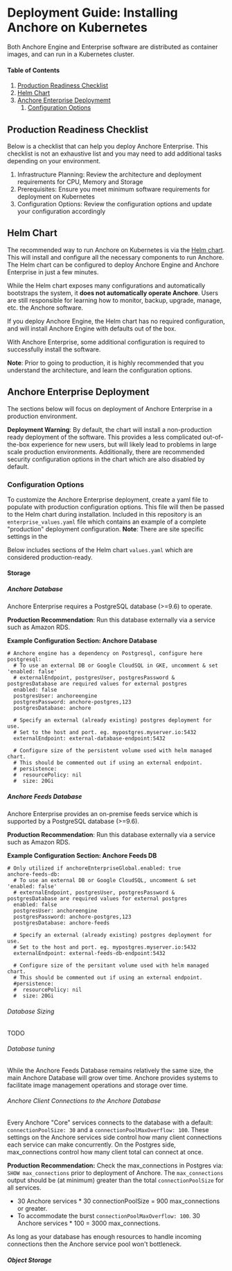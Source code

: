 # Deployment Guide: Installing Anchore on Kubernetes

Both Anchore Engine and Enterprise software are distributed as container images, and can run in a Kubernetes cluster. 

#### Table of Contents  
1. [Production Readiness Checklist](#Production-Readiness-Checklist)
2. [Helm Chart](#Helm-Chart)  
3. [Anchore Enterprise Deploymemt](#Anchore-Enterprise)
    1. [Configuration Options](#Configuration-Options)

## Production Readiness Checklist

Below is a checklist that can help you deploy Anchore Enterprise. This checklist is not an exhaustive list and you may need to add additional tasks depending on your environment.

1. Infrastructure Planning: Review the architecture and deployment requirements for CPU, Memory and Storage
2. Prerequisites: Ensure you meet minimum software requirements for deployment on Kubernetes
3. Configuration Options: Review the configuration options and update your configuration accordingly

## Helm Chart

The recommended way to run Anchore on Kubernetes is via the [Helm chart](). This will install and configure all the necessary components to run Anchore. The Helm chart can be configured to deploy Anchore Engine and Anchore Enterprise in just a few minutes. 

While the Helm chart exposes many configurations and automatically bootstraps the system, it **does not automatically operate Anchore**. Users are still responsible for learning how to monitor, backup, upgrade, manage, etc. the Anchore software. 

If you deploy Anchore Engine, the Helm chart has no required configuration, and will install Anchore Engine with defaults out of the box. 

With Anchore Enterprise, some additional configuration is required to successfully install the software. 

**Note**: Prior to going to production, it is highly recommended that you understand the architecture, and learn the configuration options. 

## Anchore Enterprise Deployment

The sections below will focus on deployment of Anchore Enterprise in a production environment. 

**Deployment Warning**: By default, the chart will install a non-production ready deployment of the software. This provides a less complicated out-of-the-box experience for new users, but will likely lead to problems in large scale production environments. Additionally, there are recommended security configuration options in the chart which are also disabled by default. 

### Configuration Options

To customize the Anchore Enterprise deployment, create a yaml file to populate with production configuration options. This file will then be passed to the Helm chart during installation. Included in this repository is an `enterprise_values.yaml` file which contains an example of a complete "production" deployment configuration. **Note**: There are site specific settings in the 

Below includes sections of the Helm chart `values.yaml` which are considered production-ready.

#### Storage

##### Anchore Database

Anchore Enterprise requires a PostgreSQL database (>=9.6) to operate. 

**Production Recommendation**: Run this database externally via a service such as Amazon RDS. 

**Example Configuration Section: Anchore Database**

```
# Anchore engine has a dependency on Postgresql, configure here
postgresql:
  # To use an external DB or Google CloudSQL in GKE, uncomment & set 'enabled: false'
  # externalEndpoint, postgresUser, postgresPassword & postgresDatabase are required values for external postgres
  enabled: false
  postgresUser: anchoreengine
  postgresPassword: anchore-postgres,123
  postgresDatabase: anchore

  # Specify an external (already existing) postgres deployment for use.
  # Set to the host and port. eg. mypostgres.myserver.io:5432
  externalEndpoint: external-database-endpoint:5432

  # Configure size of the persistent volume used with helm managed chart.
  # This should be commented out if using an external endpoint.
  # persistence:
  #  resourcePolicy: nil
  #  size: 20Gi
```

##### Anchore Feeds Database

Anchore Enterprise provides an on-premise feeds service which is supported by a PostgreSQL database (>=9.6). 

**Production Recommendation**: Run this database externally via a service such as Amazon RDS.

**Example Configuration Section: Anchore Feeds DB**

```
# Only utilized if anchoreEnterpriseGlobal.enabled: true
anchore-feeds-db:
  # To use an external DB or Google CloudSQL, uncomment & set 'enabled: false'
  # externalEndpoint, postgresUser, postgresPassword & postgresDatabase are required values for external postgres
  enabled: false
  postgresUser: anchoreengine
  postgresPassword: anchore-postgres,123
  postgresDatabase: anchore-feeds

  # Specify an external (already existing) postgres deployment for use.
  # Set to the host and port. eg. mypostgres.myserver.io:5432
  externalEndpoint: external-feeds-db-endpoint:5432

  # Configure size of the persitant volume used with helm managed chart.
  # This should be commented out if using an external endpoint.
  #persistence:
  #  resourcePolicy: nil
  #  size: 20Gi
```

###### Database Sizing

TODO

###### Database tuning

While the Anchore Feeds Database remains relatively the same size, the main Anchore Database will grow over time. Anchore provides systems to facilitate image management operations and storage over time. 

###### Anchore Client Connections to the Anchore Database

Every Anchore "Core" services connects to the database with a default: `connectionPoolSize: 30` and a `connectionPoolMaxOverflow: 100`. These settings on the Anchore services side control how many client connections each service can make concurrently. On the Postgres side, max_connections control how many client total can connect at once. 

**Production Recommendation:** Check the max_connections in Postgres via: `SHOW max_connections` prior to deployment of Anchore. The `max_connections` output should be (at minimum) greater than the total `connectionPoolSize` for all services.
- 30 Anchore services * 30 connectionPoolSize = 900 max_connections or greater. 
- To accommodate the burst `connectionPoolMaxOverflow: 100`. 30 Anchore services * 100 = 3000 max_connections. 

As long as your database has enough resources to handle incoming connections then the Anchore service pool won't bottleneck.

##### Object Storage



